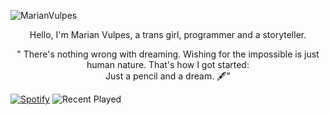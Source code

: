![MarianVulpes](https://github.com/MarianVulpes/MarianVulpes/blob/main/nbn.png)
<p align="center">Hello, I'm Marian Vulpes, a trans girl, programmer and a storyteller.</p>
<p align="center">" There's nothing wrong with dreaming. Wishing for the impossible is just human nature. That's how I got started: <br> Just a pencil and a dream. &#128395;"</p>

[![Spotify](https:/nowplayingmarianvulpes.vercel.app/api/spotify?background_color=010005&border_color=fff)](https://open.spotify.com/user/ewt4ywvzbhdhx4uhrparn3rxt)
![Recent Played](https://spotify-recently-played-readme.vercel.app/api?user=ewt4ywvzbhdhx4uhrparn3rxt&width=480)


